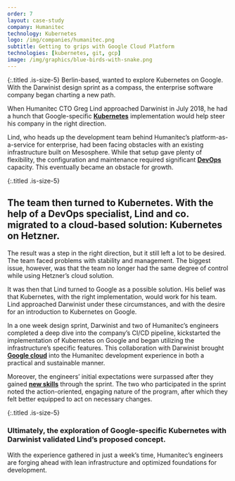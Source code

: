 ```yaml
---
order: 7
layout: case-study
company: Humanitec
technology: Kubernetes
logo: /img/companies/humanitec.png
subtitle: Getting to grips with Google Cloud Platform
technologies: [kubernetes, git, gcp]
image: /img/graphics/blue-birds-with-snake.png
---
```


{:.titled .is-size-5}
Berlin-based, wanted to explore Kubernetes on Google. With the Darwinist design sprint as a compass, the enterprise software company began charting a new path.

When Humanitec CTO Greg Lind approached Darwinist in July 2018, he had a hunch that Google-specific [**Kubernetes**](/technology/kubernetes/) implementation would help steer his company in the right direction.

Lind, who heads up the development team behind Humanitec’s platform-as-a-service for enterprise, had been facing obstacles with an existing infrastructure built on Mesosphere. While that setup gave plenty of flexibility, the configuration and maintenance required significant [**DevOps**](/technology/devops/) capacity. This eventually became an obstacle for growth.

{:.titled .is-size-5}
## The team then turned to Kubernetes. With the help of a DevOps specialist, Lind and co. migrated to a cloud-based solution: Kubernetes on Hetzner. 
The result was a step in the right direction, but it still left a lot to be desired. The team faced problems with stability and management. The biggest issue, however, was that the team no longer had the same degree of control while using Hetzner’s cloud solution.  

It was then that Lind turned to Google as a possible solution. His belief was that Kubernetes, with the right implementation, would work for his team. Lind approached Darwinist under these circumstances, and with the desire for an introduction to Kubernetes on Google.

In a one week design sprint, Darwinist and two of Humanitec’s engineers completed a deep dive into the company’s CI/CD pipeline, kickstarted the implementation of Kubernetes on Google and began utilizing the infrastructure’s specific features. This collaboration with Darwinist brought [**Google cloud**](/technology/gcp/) into the Humanitec development experience in both a practical and sustainable manner.

Moreover, the engineers’ initial expectations were surpassed after they gained [**new skills**](/technology/git/) through the sprint. The two who participated in the sprint noted the action-oriented, engaging nature of the program, after which they felt better equipped to act on necessary changes.

{:.titled .is-size-5}
### Ultimately, the exploration of Google-specific Kubernetes with Darwinist validated Lind’s proposed concept. 
With the experience gathered in just a week’s time, Humanitec’s engineers are forging ahead with lean infrastructure and optimized foundations for development.

